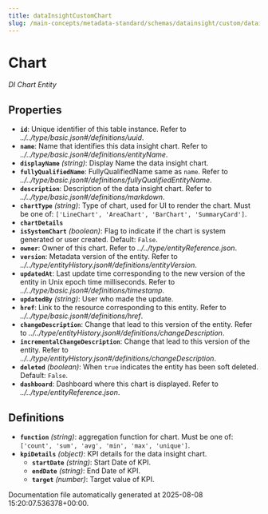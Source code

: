 ```yaml
---
title: dataInsightCustomChart
slug: /main-concepts/metadata-standard/schemas/datainsight/custom/datainsightcustomchart
---
```


# Chart

*DI Chart Entity*

## Properties

- **`id`**: Unique identifier of this table instance. Refer to *../../type/basic.json#/definitions/uuid*.
- **`name`**: Name that identifies this data insight chart. Refer to *../../type/basic.json#/definitions/entityName*.
- **`displayName`** *(string)*: Display Name the data insight chart.
- **`fullyQualifiedName`**: FullyQualifiedName same as `name`. Refer to *../../type/basic.json#/definitions/fullyQualifiedEntityName*.
- **`description`**: Description of the data insight chart. Refer to *../../type/basic.json#/definitions/markdown*.
- **`chartType`** *(string)*: Type of chart, used for UI to render the chart. Must be one of: `['LineChart', 'AreaChart', 'BarChart', 'SummaryCard']`.
- **`chartDetails`**
- **`isSystemChart`** *(boolean)*: Flag to indicate if the chart is system generated or user created. Default: `False`.
- **`owner`**: Owner of this chart. Refer to *../../type/entityReference.json*.
- **`version`**: Metadata version of the entity. Refer to *../../type/entityHistory.json#/definitions/entityVersion*.
- **`updatedAt`**: Last update time corresponding to the new version of the entity in Unix epoch time milliseconds. Refer to *../../type/basic.json#/definitions/timestamp*.
- **`updatedBy`** *(string)*: User who made the update.
- **`href`**: Link to the resource corresponding to this entity. Refer to *../../type/basic.json#/definitions/href*.
- **`changeDescription`**: Change that lead to this version of the entity. Refer to *../../type/entityHistory.json#/definitions/changeDescription*.
- **`incrementalChangeDescription`**: Change that lead to this version of the entity. Refer to *../../type/entityHistory.json#/definitions/changeDescription*.
- **`deleted`** *(boolean)*: When `true` indicates the entity has been soft deleted. Default: `False`.
- **`dashboard`**: Dashboard where this chart is displayed. Refer to *../../type/entityReference.json*.
## Definitions

- **`function`** *(string)*: aggregation function for chart. Must be one of: `['count', 'sum', 'avg', 'min', 'max', 'unique']`.
- **`kpiDetails`** *(object)*: KPI details for the data insight chart.
  - **`startDate`** *(string)*: Start Date of KPI.
  - **`endDate`** *(string)*: End Date of KPI.
  - **`target`** *(number)*: Target value of KPI.


Documentation file automatically generated at 2025-08-08 15:20:07.536378+00:00.
